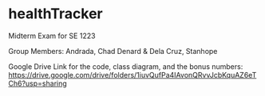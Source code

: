 # healthTracker
Midterm Exam for SE 1223

Group Members:
Andrada, Chad Denard & Dela Cruz, Stanhope

Google Drive Link for the code, class diagram, and the bonus numbers:
https://drive.google.com/drive/folders/1iuvQufPa4IAvonQRvvJcbKquAZ6eTCh6?usp=sharing
